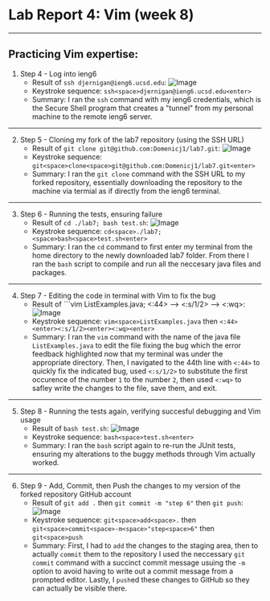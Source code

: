 # Lab Report 4: Vim (week 8)
---
## Practicing Vim expertise:

1. Step 4 - Log into ieng6
   - Result of ```ssh djernigan@ieng6.ucsd.edu```: ![Image](https://github.com/Domenicj1/cse15l-lab-reports/assets/146692334/0142e3a4-017c-4855-bd8c-ebba952bcd13)
   - Keystroke sequence: ```ssh<space>djernigan@ieng6.ucsd.edu<enter>```
   - Summary: I ran the `ssh` command with my ieng6 credentials, which is the Secure Shell program that creates a "tunnel" from my personal machine to the remote ieng6 server.

---
 
2. Step 5 - Cloning my fork of the lab7 repository (using the SSH URL)
   - Result of ```git clone git@github.com:Domenicj1/lab7.git```: ![Image](https://github.com/Domenicj1/cse15l-lab-reports/assets/146692334/82d7fcac-a660-4332-9e7f-acc631c937d9)
   - Keystroke sequence: ```git<space>clone<space>git@github.com:Domenicj1/lab7.git<enter>```
   - Summary: I ran the ```git clone``` command with the SSH URL to my forked repository, essentially downloading the repository to the machine via termial as if directly from the ieng6 terminal.

---

3. Step 6 - Running the tests, ensuring failure
   - Result of ```cd ./lab7; bash test.sh```: ![Image](https://github.com/Domenicj1/cse15l-lab-reports/assets/146692334/e105ce1c-3a45-4e59-88f8-2b92eb5cb723)
   - Keystroke sequence: ```cd<space>./lab7;<space>bash<space>test.sh<enter>```
   - Summary: I ran the `cd` command to first enter my terminal from the home directory to the newly downloaded lab7 folder. From there I ran the `bash` script to compile and run all the neccesary java files and packages.

---

4. Step 7 - Editing the code in terminal with Vim to fix the bug
   - Result of ```vim ListExamples.java; <:44> --> <:s/1/2> --> <:wq>: ![Image](https://github.com/Domenicj1/cse15l-lab-reports/assets/146692334/af748f68-6828-41a4-8275-dd841623bdd7)
   - Keystroke sequence: ```vim<space>ListExamples.java``` then ```<:44><enter><:s/1/2><enter><:wq><enter>```
   - Summary: I ran the `vim` command with the name of the java file `ListExamples.java` to edit the file fixing the bug which the error feedback highlighted now that my terminal was under the appropriate directory. Then, I navigated to the 44th line with `<:44>` to quickly fix the indicated bug, used ```<:s/1/2>``` to substitute the first occurence of the number `1` to the number `2`, then used `<:wq>` to safley write the changes to the file, save them, and exit.

---
  
5. Step 8 - Running the tests again, verifying succesful debugging and Vim usage
   - Result of ```bash test.sh```: ![Image](https://github.com/Domenicj1/cse15l-lab-reports/assets/146692334/c14882ef-56f6-4b0d-87b1-1f44cd5586c5)
   - Keystroke sequence: ```bash<space>test.sh<enter>```
   - Summary: I ran the `bash` script again to re-run the JUnit tests, ensuring my alterations to the buggy methods through Vim actually worked.

---

6. Step 9 - Add, Commit, then Push the changes to my version of the forked repository GitHub account
   - Result of ```git add .``` then ```git commit -m "step 6"``` then ```git push```: ![Image](https://github.com/Domenicj1/cse15l-lab-reports/assets/146692334/19953d3d-b6c4-4b25-a8b7-0a2e149b6233)
   - Keystroke sequence: ```git<space>add<space>.``` then ```git<space>commit<space>-m<space>"step<space>6"``` then ```git<space>push```
   - Summary: First, I had to `add` the changes to the staging area, then to actually `commit` them to the repository I used the neccessary `git commit` command with a succinct commit message usuing the `-m` option to avoid having to write out a commit message from a prompted editor. Lastly, I `push`ed these changes to GitHub so they can actually be visible there.
